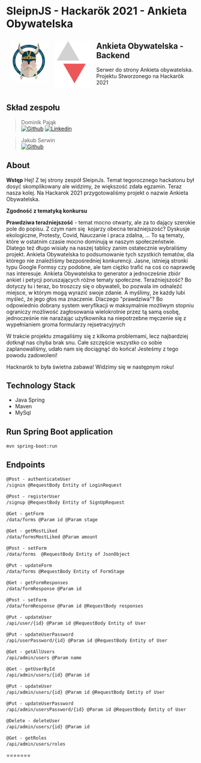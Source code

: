 # SleipnJS - Hackarök 2021 - Ankieta Obywatelska
<img src="/readme/hackathon-logo5.b20e6cfb.png" align="left"
width="100" hspace="10" vspace="10">
<img src="/readme/logo.svg" align="left"
width="100" hspace="10" vspace="10">


## Ankieta Obywatelska - Backend

Serwer do strony Ankieta obywatelska. Projektu Stworzonego na Hackarök 2021
<br />
<br />
## Skład zespołu
> Dominik Pająk<br />
> [![Github](https://img.shields.io/badge/-Github-000?style=flat&logo=Github&logoColor=white)](https://github.com/dpajak99)
> [![Linkedin](https://img.shields.io/badge/-LinkedIn-blue?style=flat&logo=Linkedin&logoColor=white)](https://www.linkedin.com/in/dominikpajak/)

> Jakub Serwin<br />
> [![Github](https://img.shields.io/badge/-Github-000?style=flat&logo=Github&logoColor=white)](https://github.com/Isaayy)

## About

**Wstęp**
Hej! Z tej strony zespół SleipnJs. Temat tegorocznego hackatonu był dosyć skomplikowany ale widzimy, że większość zdała egzamin. Teraz nasza kolej. Na Hackarok 2021 przygotowaliśmy projekt o nazwie Ankieta Obywatelska.

**Zgodność z tematyką konkursu**


**Prawdziwa teraźniejszość** - temat mocno otwarty, ale za to dający szerokie pole do popisu. Z czym nam się  kojarzy obecna teraźniejszość? Dyskusje ekologiczne, Protesty, Covid, Nauczanie i praca zdalna, ... To są tematy, które w ostatnim czasie mocno dominują w naszym społeczeństwie. Dlatego też długo wisiały na naszej tablicy zanim ostatecznie wybraliśmy projekt. Ankieta Obywatelska to podsumowanie tych szystkich tematów, dla 
którego nie znaleźliśmy bezpośredniej konkurencji. Jasne, istnieją stronki typu Google Formsy czy podobne,
ale tam ciężko trafić na coś co naprawdę nas interesuje. Ankieta Obywatelska to generator a jednocześnie zbiór
ankiet i petycji poruszających różne tematy społeczne. Teraźniejszość? Bo dotyczy tu i teraz, bo troszczy
się o obywateli, bo pozwala im odnaleźć miejsce, w którym mogą wyrazić swoje zdanie. A myślimy, że każdy lubi myśleć, że jego głos ma znaczenie. Dlaczego "prawdziwa"? Bo odpowiednio dobrany system weryfikacji w maksymalnie możliwym stopniu ograniczy możliwość zagłosowania wielokrotnie przez tą samą osobę, jednocześnie nie narażając użytkownika na niepotrzebne męczenie się z wypełnianiem groma formularzy rejsetracyjnych

W trakcie projektu zmagaliśmy się z kilkoma problemami, lecz najbardziej dotknął nas chyba brak snu. Całe szczęście wszystko co sobie zaplanowaliśmy, udało nam się dociągnąć do końca! Jesteśmy z tego powodu zadowoleni!

Hacknarök to była świetna zabawa! Widzimy się w następnym roku!


## Technology Stack
- Java Spring
- Maven
- MySql
 
## Run Spring Boot application
```
mvn spring-boot:run
```

## Endpoints
```
@Post - authenticateUser
/signin @RequestBody Entity of LoginRequest
```
```
@Post - registerUser
/signup @RequestBody Entity of SignUpRequest
```
```
@Get - getForm
/data/forms @Param id @Param stage
```
```
@Get - getMostLiked
/data/formsMostLiked @Param amount 
```
```
@Post - setForm
/data/forms  @RequestBody Entity of JsonObject
```
```
@Put - updateForm
/data/forms @RequestBody Entity of FormStage
```
```
@Get - getFormResponses
/data/formResponse @Param id
```
```
@Post - setForm
/data/formResponse @Param id @RequestBody responses
```
```
@Put - updateUser
/api/user/{id} @Param id @RequestBody Entity of User
```
```
@Put - updateUserPassword
/api/userPassword/{id} @Param id @RequestBody Entity of User
```
```
@Get - getAllUsers
/api/admin/users @Param name
```
```
@Get - getUserById
/api/admin/users/{id} @Param id
```
```
@Put - updateUser
/api/admin/users/{id} @Param id @RequestBody Emtity of User
```
```
@Put - updateUserPassword
/api/admin/usersPassword/{id} @Param id @RequestBody Emtity of User
```
```
@Delete - deleteUser
/api/admin/users/{id} @Param id
```
```
@Get - getRoles
/api/admin/users/roles
```
=======
